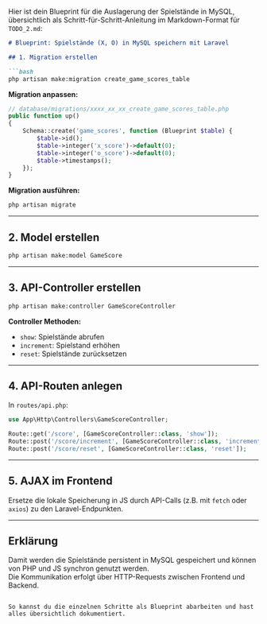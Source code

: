 Hier ist dein Blueprint für die Auslagerung der Spielstände in MySQL, übersichtlich als Schritt-für-Schritt-Anleitung im Markdown-Format für `TODO_2.md`:

```markdown
# Blueprint: Spielstände (X, O) in MySQL speichern mit Laravel

## 1. Migration erstellen

```bash
php artisan make:migration create_game_scores_table
```

**Migration anpassen:**

```php
// database/migrations/xxxx_xx_xx_create_game_scores_table.php
public function up()
{
    Schema::create('game_scores', function (Blueprint $table) {
        $table->id();
        $table->integer('x_score')->default(0);
        $table->integer('o_score')->default(0);
        $table->timestamps();
    });
}
```

**Migration ausführen:**

```bash
php artisan migrate
```

---

## 2. Model erstellen

```bash
php artisan make:model GameScore
```

---

## 3. API-Controller erstellen

```bash
php artisan make:controller GameScoreController
```

**Controller Methoden:**
- `show`: Spielstände abrufen
- `increment`: Spielstand erhöhen
- `reset`: Spielstände zurücksetzen

---

## 4. API-Routen anlegen

In `routes/api.php`:

```php
use App\Http\Controllers\GameScoreController;

Route::get('/score', [GameScoreController::class, 'show']);
Route::post('/score/increment', [GameScoreController::class, 'increment']);
Route::post('/score/reset', [GameScoreController::class, 'reset']);
```

---

## 5. AJAX im Frontend

Ersetze die lokale Speicherung in JS durch API-Calls (z\.B\. mit `fetch` oder `axios`) zu den Laravel-Endpunkten.

---

## Erklärung

Damit werden die Spielstände persistent in MySQL gespeichert und können von PHP und JS synchron genutzt werden.  
Die Kommunikation erfolgt über HTTP-Requests zwischen Frontend und Backend.
```

So kannst du die einzelnen Schritte als Blueprint abarbeiten und hast alles übersichtlich dokumentiert.
